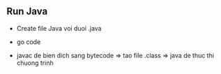 ## Run Java
- Create file Java voi duoi .java
- go code

- javac <file> de bien dich sang bytecode => tao file .class => java <file> de thuc thi chuong trinh
